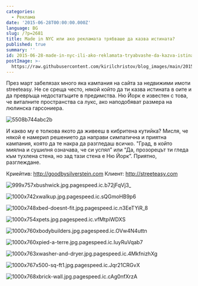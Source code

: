 ```yaml
---
categories:
  - Реклама
date: '2015-06-28T00:00:00.000Z'
language: BG
slug: /?p=2681
title: Made in NYC или ако рекламата трябваше да казва истината?
published: true
summary: ''
id: 2015-06-28-made-in-nyc-ili-ako-reklamata-tryabvashe-da-kazva-istinata
postImage: >-
  https://raw.githubusercontent.com/kirilchristov/blog_images/main/2015/06/5508b744abc2b.jpg
---
```


През март забелязах много яка кампания на сайта за недвижими имоти streeteasy. Не се среща често, някой който да ти казва истината в оите и да превръща недостатъците в предимства. Ню Йорк е известен с това, че виталните пространства са лукс, ако наподобяват размера на люлинска гарсониера.

![5508b744abc2b](https://raw.githubusercontent.com/kirilchristov/blog_images/main/2015/06/5508b744abc2b.jpg)


И какво му е толкова якото да живееш в кибритена кутийка? Мисля, че някой е намерил решението да направи симпатична и приятна кампания, която да те накра да разгледаш всичко. "Град, в който миялна и сушилня означава, че си успял” или “Да, прозорецът ти гледа към тухлена стена, но зад тази стена е Ню Йорк”. Приятно, разглеждане.


Криейтив: http://goodbysilverstein.com Клиент: http://streeteasy.com 

![999x757xbushwick.jpg.pagespeed.ic.b72jFqVj3_](https://raw.githubusercontent.com/kirilchristov/blog_images/main/2015/06/999x757xbushwick.jpg.pagespeed.ic_.b72jFqVj3_.jpg)

 

![1000x742xwalkup.jpg.pagespeed.ic.sQGmoHB9p6](https://raw.githubusercontent.com/kirilchristov/blog_images/main/2015/06/1000x742xwalkup.jpg.pagespeed.ic_.sQGmoHB9p6.jpg)

 

![1000x748xbed-doesnt-fit.jpg.pagespeed.ic.n3EeTYiR_8](https://raw.githubusercontent.com/kirilchristov/blog_images/main/2015/06/1000x748xbed-doesnt-fit.jpg.pagespeed.ic_.n3EeTYiR_8.jpg)

 

![1000x754xpets.jpg.pagespeed.ic.vfMtpiWDXS](https://raw.githubusercontent.com/kirilchristov/blog_images/main/2015/06/1000x754xpets.jpg.pagespeed.ic_.vfMtpiWDXS.jpg)

 

![1000x760xbodybuilders.jpg.pagespeed.ic.OVw4N4uttn](https://raw.githubusercontent.com/kirilchristov/blog_images/main/2015/06/1000x760xbodybuilders.jpg.pagespeed.ic_.OVw4N4uttn.jpg)

 

![1000x760xpied-a-terre.jpg.pagespeed.ic.IuyRuVqab7](https://raw.githubusercontent.com/kirilchristov/blog_images/main/2015/06/1000x760xpied-a-terre.jpg.pagespeed.ic_.IuyRuVqab7.jpg)

 

![1000x763xwasher-and-dryer.jpg.pagespeed.ic.4MkfnizhXg](https://raw.githubusercontent.com/kirilchristov/blog_images/main/2015/06/1000x763xwasher-and-dryer.jpg.pagespeed.ic_.4MkfnizhXg.jpg)

 

![1000x767x500-sq-ft1.jpg.pagespeed.ic.Jqr21CRGvX](https://raw.githubusercontent.com/kirilchristov/blog_images/main/2015/06/1000x767x500-sq-ft1.jpg.pagespeed.ic_.Jqr21CRGvX.jpg)

 

![1000x768xbrick-wall.jpg.pagespeed.ic.cAg0nfXrzA](https://raw.githubusercontent.com/kirilchristov/blog_images/main/2015/06/1000x768xbrick-wall.jpg.pagespeed.ic_.cAg0nfXrzA.jpg)
